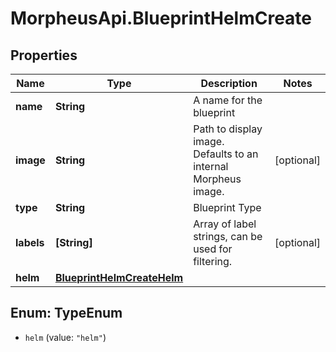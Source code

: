 # MorpheusApi.BlueprintHelmCreate

## Properties

Name | Type | Description | Notes
------------ | ------------- | ------------- | -------------
**name** | **String** | A name for the blueprint | 
**image** | **String** | Path to display image. Defaults to an internal Morpheus image. | [optional] 
**type** | **String** | Blueprint Type | 
**labels** | **[String]** | Array of label strings, can be used for filtering. | [optional] 
**helm** | [**BlueprintHelmCreateHelm**](BlueprintHelmCreateHelm.md) |  | 



## Enum: TypeEnum


* `helm` (value: `"helm"`)




